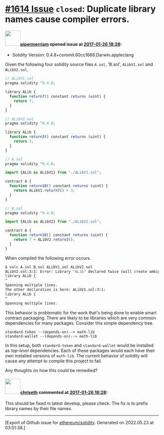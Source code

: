 # [\#1614 Issue](https://github.com/ethereum/solidity/issues/1614) `closed`: Duplicate library names cause compiler errors.

#### <img src="https://avatars.githubusercontent.com/u/824194?v=4" width="50">[pipermerriam](https://github.com/pipermerriam) opened issue at [2017-01-26 18:28](https://github.com/ethereum/solidity/issues/1614):

* Solidity Version: 0.4.8+commit.60cc1668.Darwin.appleclang

Given the following four solidity source files `A.sol`, 'B.sol', `ALibV1.sol` and `ALibV2.sol`.

```javascript
// ALibV1.sol
pragma solidity ^0.4.0;

library ALib {
  function return7() constant returns (uint) {
    return 7;
  }
}

// ALibV2.sol
pragma solidity ^0.4.0;

library ALib {
  function return3() constant returns (uint) {
    return 3;
  }
}

// A.sol
pragma solidity ^0.4.0;

import {ALib as ALibV1} from "./ALibV1.sol";

contract A {
  function return10() constant returns (uint) {
    return ALibV1.return7() + 3;
  }
}

// B.sol
pragma solidity ^0.4.0;

import {ALib as ALibV2} from "./ALibV2.sol";

contract A {
  function return10() constant returns (uint) {
    return 7 + ALibV2.return3();
  }
}
```

When compiled the following error occurs.

```bash
$ solc A.sol B.sol ALibV1.sol ALibV2.sol
ALibV2.sol:3:1: Error: Library "ALib" declared twice (will create ambiguities during linking).
library ALib {
^
Spanning multiple lines.
The other declaration is here: ALibV1.sol:3:1:
library ALib {
^
Spanning multiple lines.
```

This behavior is problematic for the work that's being done to enable smart contract packaging.  There are likely to be libraries which are very common dependencies for many packages.  Consider this simple dependency tree.

```
standard-token --(depends-on)--> math-lib
standard-wallet --(depends-on)--> math-lib
```

In this setup, both `standard-token` and `standard-wallet` would be installed as *top-level* dependencies.  Each of these packages would each have their own installed versions of `math-lib`.  The current behavior of solidity will cause any attempt to compile this project to fail.

Any thoughts on how this could be remedied?

#### <img src="https://avatars.githubusercontent.com/u/9073706?v=4" width="50">[chriseth](https://github.com/chriseth) commented at [2017-01-26 18:28](https://github.com/ethereum/solidity/issues/1614#issuecomment-275624551):

This should be fixed in latest develop, please check. The fix is to prefix library names by their file names.


-------------------------------------------------------------------------------



[Export of Github issue for [ethereum/solidity](https://github.com/ethereum/solidity). Generated on 2022.05.23 at 03:51:38.]
